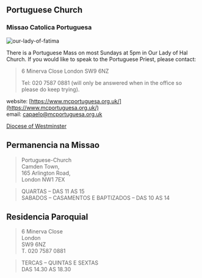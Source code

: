 ## Portuguese Church

### Missao Catolica Portuguesa

![our-lady-of-fatima](https://upload.wikimedia.org/wikipedia/commons/thumb/9/9c/Fatima_%283%29.jpg/338px-Fatima_%283%29.jpg)

There is a Portuguese Mass on most Sundays at 5pm in Our Lady of Hal Church. If you would like to speak to the Portuguese Priest, please contact:

> 6 Minerva Close
> London
> SW9 6NZ
>
> Tel: 020 7587 0881 (will only be answered when in the office so please do keep trying).

website: [https://www.mcportuguesa.org.uk/](https://www.mcportuguesa.org.uk/)  
email: <capaelo@mcportuguesa.org.uk>


[ Diocese of Westminster](https://parish.rcdow.org.uk/camdentown/portuguesechurch/)


## Permanencia na Missao

> Portuguese-Church  
> Camden Town,  
> 165 Arlington Road,  
> London NW1 7EX  

> QUARTAS – DAS 11 AS 15  
> SABADOS – CASAMENTOS E BAPTIZADOS – DAS 10 AS 14


## Residencia Paroquial

> 6 Minerva Close  
> London  
> SW9 6NZ  
> T. 020 7587 0881  

> TERCAS – QUINTAS E SEXTAS  
> DAS 14.30 AS 18.30
